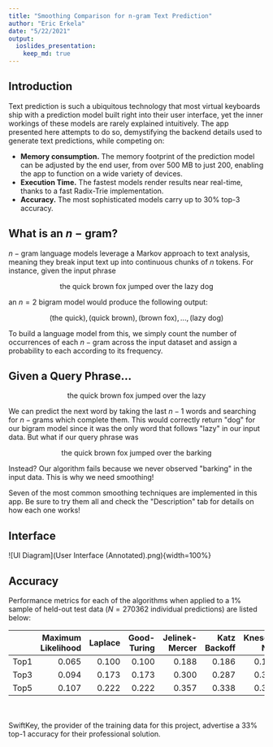 ```yaml
---
title: "Smoothing Comparison for n-gram Text Prediction"
author: "Eric Erkela"
date: "5/22/2021"
output: 
  ioslides_presentation:
    keep_md: true
---
```




## Introduction
Text prediction is such a ubiquitous technology that most virtual keyboards ship with a prediction model built right into their user interface, yet the inner workings of these models are rarely explained intuitively.  The app presented here attempts to do so, demystifying the backend details used to generate text predictions, while competing on:

- **Memory consumption.**  The memory footprint of the prediction model can be adjusted by the end user, from over 500 MB to just 200, enabling the app to function on a wide variety of devices.
- **Execution Time.**  The fastest models render results near real-time, thanks to a fast Radix-Trie implementation.
- **Accuracy.**  The most sophisticated models carry up to 30% top-3 accuracy.

## What is an $n-\text{gram}$?
$n-\text{gram}$ language models leverage a Markov approach to text analysis, meaning they break input text up into continuous chunks of $n$ tokens.  For instance, given the input phrase

$$\text{the quick brown fox jumped over the lazy dog}$$

an $n = 2$ bigram model would produce the following output:

$$(\text{the quick}), (\text{quick brown}), (\text{brown fox}), ..., (\text{lazy dog})$$

To build a language model from this, we simply count the number of occurrences of each $n-\text{gram}$ across the input dataset and assign a probability to each according to its frequency.

## Given a Query Phrase...

$$\text{the quick brown fox jumped over the lazy}$$

We can predict the next word by taking the last $n-1$ words and searching for $n-\text{grams}$ which complete them.  This would correctly return "dog" for our bigram model since it was the only word that follows "lazy" in our input data.  But what if our query phrase was

$$\text{the quick brown fox jumped over the barking}$$

Instead?  Our algorithm fails because we never observed "barking" in the input data.  This is why we need smoothing!

Seven of the most common smoothing techniques are implemented in this app.  Be sure to try them all and check the "Description" tab for details on how each one works!

## Interface
![UI Diagram](User Interface (Annotated).png){width=100%}

## Accuracy
Performance metrics for each of the algorithms when applied to a 1% sample of held-out test data ($N = 270362$ individual predictions) are listed below:


|     | Maximum Likelihood| Laplace| Good-Turing| Jelinek-Mercer| Katz Backoff| Kneser-Ney| Stupid Backoff|
|:----|------------------:|-------:|-----------:|--------------:|------------:|----------:|--------------:|
|Top1 |              0.065|   0.100|       0.100|          0.188|        0.186|      0.188|          0.186|
|Top3 |              0.094|   0.173|       0.173|          0.300|        0.287|      0.300|          0.282|
|Top5 |              0.107|   0.222|       0.222|          0.357|        0.338|      0.357|          0.325|

\
\
SwiftKey, the provider of the training data for this project, advertise a 33% top-1 accuracy for their professional solution.
